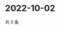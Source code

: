 # 2022-10-02

共 0 条

<!-- BEGIN WEIBO -->
<!-- 最后更新时间 Sun Oct 02 2022 04:19:08 GMT+0800 (China Standard Time) -->

<!-- END WEIBO -->
